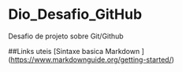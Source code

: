 # Dio_Desafio_GitHub
Desafio de projeto sobre Git/Github



##Links uteis
[Sintaxe basica Markdown ]
(https://www.markdownguide.org/getting-started/)
